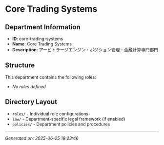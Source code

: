 # Core Trading Systems

## Department Information
- **ID**: core-trading-systems
- **Name**: Core Trading Systems
- **Description**: アービトラージエンジン・ポジション管理・金融計算専門部門

## Structure
This department contains the following roles:

- *No roles defined*

## Directory Layout
- `roles/` - Individual role configurations
- `law/` - Department-specific legal framework (if enabled)
- `policies/` - Department policies and procedures

---
*Generated on: 2025-06-25 19:23:46*
